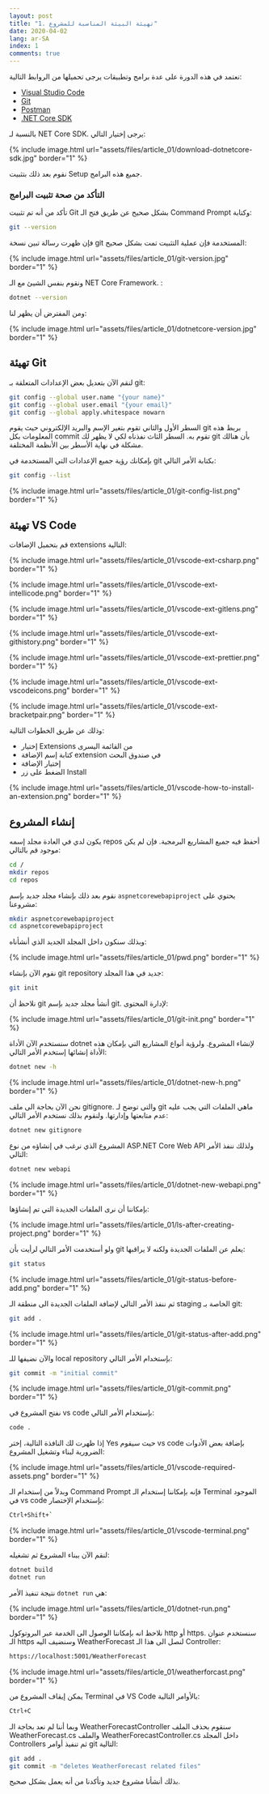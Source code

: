 ```yaml
---
layout: post
title: "1. تهيئة البيئة المناسبة للمشروع"
date: 2020-04-02
lang: ar-SA
index: 1
comments: true
---
```


نعتمد في هذه الدورة على عدة برامج وتطبيقات يرجى تحميلها من الروابط التالية:

* [Visual Studio Code](https://code.visualstudio.com)
* [Git](https://git-scm.com)
* [Postman](https://www.postman.com)
* [.NET Core SDK](https://dotnet.microsoft.com/download)

بالنسبة لـ NET Core SDK. يرجى إختيار التالي:

{% include image.html url="assets/files/article_01/download-dotnetcore-sdk.jpg" border="1" %}

نقوم بعد ذلك بتثبيت Setup جميع هذه البرامج.

### التأكد من صحة تثبيت البرامج

تأكد من أنه تم تثبيت Git بشكل صحيح عن طريق فتح الـ Command Prompt وكتابة:

```bash
git --version
```

فإن ظهرت رسالة تبين نسخة git المستخدمة فإن عملية التثبيت تمت بشكل صحيح:

{% include image.html url="assets/files/article_01/git-version.jpg" border="1" %}

ونقوم بنفس الشيئ مع الـ NET Core Framework. :

```bash
dotnet --version
```

ومن المفترض أن يظهر لنا:

{% include image.html url="assets/files/article_01/dotnetcore-version.jpg" border="1" %}

## تهيئة Git

لنقم الآن بتعديل بعض الإعدادات المتعلقة بـ git:

```bash
git config --global user.name "{your name}"
git config --global user.email "{your email}"
git config --global apply.whitespace nowarn
```

السطر الأول والثاني تقوم بتغير الإسم والبريد الإلكتروني حيث يقوم git بربط هذه المعلومات بكل commit تقوم به.
السطر الثاث نفذناه لكي لا يظهر لك git بأن هنالك مشكلة في نهاية الأسطر بين الأنظمة المختلفة.

بإمكانك رؤية جميع الإعدادات التي المستخدمة في git بكتابة الأمر التالي:

```bash
git config --list
```

{% include image.html url="assets/files/article_01/git-config-list.png" border="1" %}

## تهيئة VS Code

قم بتحميل الإضافات extensions التالية:

{% include image.html url="assets/files/article_01/vscode-ext-csharp.png" border="1" %}

{% include image.html url="assets/files/article_01/vscode-ext-intellicode.png" border="1" %}

{% include image.html url="assets/files/article_01/vscode-ext-gitlens.png" border="1" %}

{% include image.html url="assets/files/article_01/vscode-ext-githistory.png" border="1" %}

{% include image.html url="assets/files/article_01/vscode-ext-prettier.png" border="1" %}

{% include image.html url="assets/files/article_01/vscode-ext-vscodeicons.png" border="1" %}

{% include image.html url="assets/files/article_01/vscode-ext-bracketpair.png" border="1" %}

وذلك عن طريق الخطوات التالية:

* إختيار Extensions من القائمة اليسرى
* كتابة إسم الإضافة extension في صندوق البحث
* إختيار الإضافة
* الضغط على زر Install

{% include image.html url="assets/files/article_01/vscode-how-to-install-an-extension.png" border="1" %}

## إنشاء المشروع

يكون لدي في العادة مجلد إسمه repos أحفظ فيه جميع المشاريع البرمجية. فإن لم يكن موجود قم بالتالي:

```bash
cd /
mkdir repos
cd repos
```

نقوم بعد ذلك بإنشاء مجلد جديد بإسم `aspnetcorewebapiproject` يحتوي على مشروعنا:

```bash
mkdir aspnetcorewebapiproject
cd aspnetcorewebapiproject
```

وبذلك سنكون داخل المجلد الجديد الذي أنشأناه:

{% include image.html url="assets/files/article_01/pwd.png" border="1" %}

نقوم الآن بإنشاء git repository جديد في هذا المجلد:

```bash
git init
```

نلاحظ أن git أنشأ مجلد جديد بإسم git. لإدارة المحتوى:

{% include image.html url="assets/files/article_01/git-init.png" border="1" %}

سنستخدم الآن الأداة dotnet لإنشاء المشروع. ولرؤية أنواع المشاريع التي بإمكان هذه الأداة إنشائها إستخدم الأمر التالي:

```bash
dotnet new -h
```

{% include image.html url="assets/files/article_01/dotnet-new-h.png" border="1" %}

نحن الآن بحاجة الى ملف gitignore. والتى توضح لـ git ماهي الملفات التي يجب عليه عدم متابعتها وإدارتها. ولنقوم بذلك نستخدم الأمر التالي:

```bash
dotnet new gitignore
```

المشروع الذي نرغب في إنشاؤه من نوع ASP.NET Core Web API ولذلك ننفذ الأمر التالي:

```bash
dotnet new webapi
```

{% include image.html url="assets/files/article_01/dotnet-new-webapi.png" border="1" %}

بإمكاننا أن نرى الملفات الجديدة التي تم إنشاؤها:

{% include image.html url="assets/files/article_01/ls-after-creating-project.png" border="1" %}

ولو أستخدمت الأمر التالي لرأيت بأن git يعلم عن الملفات الجديدة ولكنه لا يراقبها:

```bash
git status
```

{% include image.html url="assets/files/article_01/git-status-before-add.png" border="1" %}

ثم ننفذ الأمر التالي لإضافة الملفات الجديدة الى منطقة الـ staging الخاصة بـ git:

```bash
git add .
```

{% include image.html url="assets/files/article_01/git-status-after-add.png" border="1" %}

والآن نضيفها للـ local repository بإستخدام الأمر التالي:

```bash
git commit -m "initial commit"
```

{% include image.html url="assets/files/article_01/git-commit.png" border="1" %}

نفتح المشروع في vs code بإستخدام الأمر التالي:

```bash
code .
```

إذا ظهرت لك النافذة التالية، إختر Yes حيث سيقوم vs code بإضافة بعض الأدوات الضرورية لبناء وتشغيل المشروع:

{% include image.html url="assets/files/article_01/vscode-required-assets.png" border="1" %}

وبدلاً من إستخدام الـ Command Prompt فإنه بإمكاننا إستخدام الـ Terminal الموجود في vs code بإستخدام الإختصار:

```bash
Ctrl+Shift+`
```

{% include image.html url="assets/files/article_01/vscode-terminal.png" border="1" %}

لنقم الآن ببناء المشروع ثم تشغيله:

```bash
dotnet build
dotnet run
```

نتيجة تنفيذ الأمر `dotnet run` هي:

{% include image.html url="assets/files/article_01/dotnet-run.png" border="1" %}

نلاحظ انه بإمكاننا الوصول الى الخدمة عبر البروتوكول http أو https. سنستخدم عنوان الـ https وسنضيف اليه WeatherForecast لنصل الى هذا الـ Controller:

```bash
https://localhost:5001/WeatherForecast
```

{% include image.html url="assets/files/article_01/weatherforcast.png" border="1" %}

يمكن إيقاف المشروع من Terminal في VS Code بالأوامر التالية:

```bash
Ctrl+C
```

وبما أننا لم نعد بحاجة الـ WeatherForecastController سنقوم بحذف الملف WeatherForecast.cs والملف  WeatherForecastController.cs داخل المجلد Controllers ثم تنفيذ أوامر git التالية:

```bash
git add .
git commit -m "deletes WeatherForecast related files"
```

بذلك أنشأنا مشروع جديد وتأكدنا من أنه يعمل بشكل صحيح.
